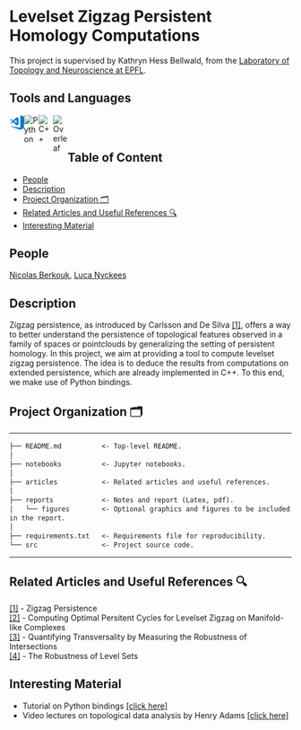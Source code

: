 
# Levelset Zigzag Persistent Homology Computations

This project is supervised by Kathryn Hess Bellwald, from the [Laboratory of Topology and Neuroscience at EPFL](https://www.epfl.ch/labs/hessbellwald-lab/).

## Tools and Languages

<img align="left" alt="Visual Studio Code" width="26px" src="https://raw.githubusercontent.com/github/explore/80688e429a7d4ef2fca1e82350fe8e3517d3494d/topics/visual-studio-code/visual-studio-code.png" />

<img align="left" alt="Python" width="26px" src="https://camo.githubusercontent.com/0fd2667849df9f18b863a2fc9fdf275d28c0e69bae657009213dbbba08295d02/68747470733a2f2f7261772e6769746875622e636f6d2f436972636c6543492d5075626c69632f63696d672d707974686f6e2f6d61737465722f696d672f636972636c652d707974686f6e2e7376673f73616e6974697a653d74727565" />

<img align="left" alt="C++" width="26px" 
src="https://raw.githubusercontent.com/isocpp/logos/master/cpp_logo.png" />

<img align="left" alt="Overleaf" width="26px" 
src="https://pbs.twimg.com/profile_images/551035690234834945/JhdUiOPP.png" />

<br />
<br />

## Table of Content

* [People](#people)
* [Description](#description)
* [Project Organization 🗂](#project-organization)
* [Related Articles and Useful References 🔍](#refs)
* [Interesting Material](#material)

## People

[Nicolas Berkouk](https://people.epfl.ch/nicolas.berkouk),
[Luca Nyckees](https://people.epfl.ch/luca.nyckees)

## Description

Zigzag persistence, as introduced by Carlsson and De Silva [[1]](https://arxiv.org/abs/0812.0197), offers a way to better understand the persistence of topological features observed in a family of spaces or pointclouds by generalizing the setting of persistent homology. In this project, we aim at providing a tool to compute levelset zigzag persistence. The idea is to deduce the results from computations on extended persistence, which are already implemented in C++. To this end, we make use of Python bindings.

## Project Organization 🗂
------------

    ├── README.md          <- Top-level README.
    │
    ├── notebooks          <- Jupyter notebooks.
    │
    ├── articles           <- Related articles and useful references.
    │
    ├── reports            <- Notes and report (Latex, pdf).
    │   └── figures        <- Optional graphics and figures to be included in the report.
    │
    ├── requirements.txt   <- Requirements file for reproducibility.
    └── src                <- Project source code.
   
--------

## Related Articles and Useful References 🔍

[[1]](https://arxiv.org/abs/0812.0197) - Zigzag Persistence\
[[2]](https://arxiv.org/abs/2105.00518) - Computing Optimal Persitent Cycles for Levelset Zigzag on Manifold-like Complexes\
[[3]](https://arxiv.org/abs/0911.2142) - Quantifying Transversality by Measuring the Robustness of Intersections\
[[4]](https://www.mrzv.org/publications/robustness-levelsets/esa/) - The Robustness of Level Sets

## Interesting Material

+ Tutorial on Python bindings [[click here]](https://realpython.com/python-bindings-overview/)
+ Video lectures on topological data analysis by Henry Adams [[click here]](https://www.math.colostate.edu/~adams/teaching/dsci475spr2021/)

